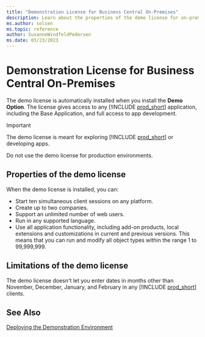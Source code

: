 ```yaml
---
title: "Demonstration License for Business Central On-Premises"
description: Learn about the properties of the demo license for on-premises deployments.
ms.author: solsen
ms.topic: reference
author: SusanneWindfeldPedersen
ms.date: 03/23/2023
---
```


# Demonstration License for Business Central On-Premises

The demo license is automatically installed when you install the **Demo Option**. The license gives access to any [!INCLUDE [prod_short](../includes/prod_short.md)] application, including the Base Application, and full access to app development.

> [!IMPORTANT]
> The demo license is meant for exploring [!INCLUDE [prod_short](../includes/prod_short.md)] or developing apps.
>
> Do not use the demo license for production environments.

## Properties of the demo license

When the demo license is installed, you can:  
  
* Start ten simultaneous client sessions on any platform.  
* Create up to two companies.  
* Support an unlimited number of web users.  
* Run in any supported language.
* Use all application functionality, including add-on products, local extensions and customizations in current and previous versions. This means that you can run and modify all object types within the range 1 to 99,999,999.  
  
## Limitations of the demo license

The demo license doesn't let you enter dates in months other than November, December, January, and February in any [!INCLUDE [prod_short](../includes/prod_short.md)] clients.

## See Also

[Deploying the Demonstration Environment](../../deployment/deploy-demonstration-environment.md)  
